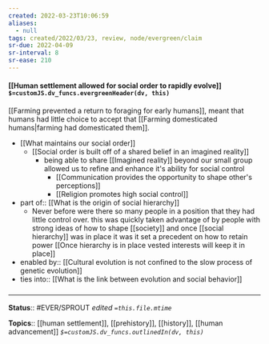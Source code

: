```yaml
---
created: 2022-03-23T10:06:59 
aliases:
  - null
tags: created/2022/03/23, review, node/evergreen/claim
sr-due: 2022-04-09
sr-interval: 8
sr-ease: 210
---
```


#### [[Human settlement allowed for social order to rapidly evolve]] `$=customJS.dv_funcs.evergreenHeader(dv, this)`

[[Farming prevented a return to foraging for early humans]], meant that humans had little choice to accept that [[Farming domesticated humans|farming had domesticated them]].

- [[What maintains our social order]]
	- [[Social order is built off of a shared belief in an imagined reality]]
		- being able to share [[Imagined reality]] beyond our small group allowed us to refine and enhance it's ability for social control
			- [[Communication provides the opportunity to shape other's perceptions]]
			- [[Religion promotes high social control]]
- part of:: [[What is the origin of social hierarchy]]
	- Never before were there so many people in a position that they had little control over. this was quickly taken advantage of by people with strong ideas of how to shape [[society]] and once [[social hierarchy]] was in place it was it set a precedent on how to retain power [[Once hierarchy is in place vested interests will keep it in place]]
- enabled by:: [[Cultural evolution is not confined to the slow process of genetic evolution]]
- ties into:: [[What is the link between evolution and social behavior]]

### <hr class="footnote"/>

**Status**:: #EVER/SPROUT
*edited `=this.file.mtime`*

**Topics**:: [[human settlement]], [[prehistory]], [[history]], [[human advancement]]
*`$=customJS.dv_funcs.outlinedIn(dv, this)`*
